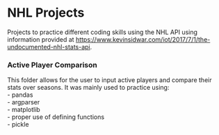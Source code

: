 # NHL Projects
Projects to practice different coding skills using the NHL API using information provided at https://www.kevinsidwar.com/iot/2017/7/1/the-undocumented-nhl-stats-api.

### Active Player Comparison

This folder allows for the user to input active players and compare their stats over seasons. It was mainly used to practice using:     
        - pandas          
        - argparser          
        - matplotlib        
        - proper use of defining functions      
        - pickle    
